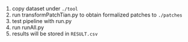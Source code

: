 1. copy dataset under `./tool`
2. run transformPatchTian.py to obtain formalized patches to `./patches`
3. test pipeline with run.py
4. run runAll.py
5. results will be stored in `RESULT.csv`